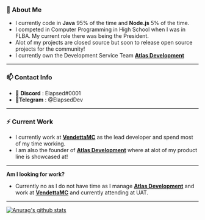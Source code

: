 ### 🤖 About Me

- I currently code in **Java** 95% of the time and **Node.js** 5% of the time.
- I competed in Computer Programming in High School when I was in FLBA. My current role there was being the President.
- Alot of my projects are closed source but soon to release open source projects for the community!
- I currently own the Development Service Team **[Atlas Development](http://elapsed.dev/discord "Atlas Development")**

------------
### 📫 Contact Info
- 📘 **Discord** : Elapsed#0001 
- 📜**Telegram** : @ElapsedDev

------------

### ⚡ Current Work
- I currently work at [**VendettaMC**](http://vendettamc.net/discord "**VendettaMC**") as the lead developer and spend most of my time working. 
- I am also the founder of **[Atlas Development](http://elapsed.dev/discord "Atlas Development")** where at alot of my product line is showcased at!

------------

**Am I looking for work?** 
- Currently no as I do not have time as I manage **[Atlas Development](http://elapsed.dev/discord "Atlas Development")** and work at [**VendettaMC**](http://vendettamc.net/discord "**VendettaMC**") and currently attending at UAT.

------------

[![Anurag's github stats](https://github-readme-stats.vercel.app/api?username=ElapsedDev&count_private=true&show_icons=true)](https://github.com/anuraghazra/github-readme-stats)
